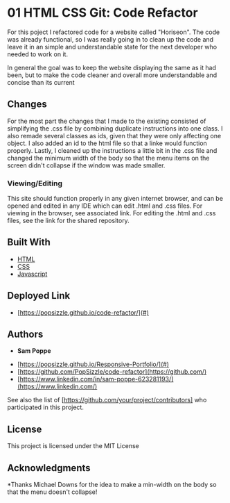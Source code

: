 # 01 HTML CSS Git: Code Refactor

For this poject I refactored code for a website called "Horiseon". The code was already functional, so I was really going in to clean up the code and leave it in an simple and understandable state for the next developer who needed to work on it.

In general the goal was to keep the website displaying the same as it had been, but to make the code cleaner and overall more understandable and concise than its current

## Changes

For the most part the changes that I made to the existing consisted of simplifying the .css file by combining duplicate instructions into one class. I also remade several classes as ids, given that they were only affecting one object. I also added an id to the html file so that a linke would function properly. Lastly, I cleaned up the instructions a little bit in the .css file and changed the minimum width of the body so that the menu items on the screen didn't collapse if the window was made smaller.

### Viewing/Editing

This site should function properly in any given internet browser, and can be opened and edited in any IDE which can edit .html and .css files. For viewing in the browser, see associated link. For editing the .html and .css files, see the link for the shared repository.


## Built With

* [HTML](https://developer.mozilla.org/en-US/docs/Web/HTML)
* [CSS](https://developer.mozilla.org/en-US/docs/Web/CSS)
* [Javascript](https://developer.mozilla.org/en-US/docs/Web/JavaScript)

## Deployed Link

* [https://popsizzle.github.io/code-refactor/](#)


## Authors

* **Sam Poppe** 

- [https://popsizzle.github.io/Responsive-Portfolio/](#)
- [https://github.com/PopSizzle/code-refactor](https://github.com/)
- [https://www.linkedin.com/in/sam-poppe-623281193/](https://www.linkedin.com/)

See also the list of [https://github.com/your/project/contributors] who participated in this project.

## License

This project is licensed under the MIT License 

## Acknowledgments

*Thanks Michael Downs for the idea to make a min-width on the body so that the menu doesn't collapse!
